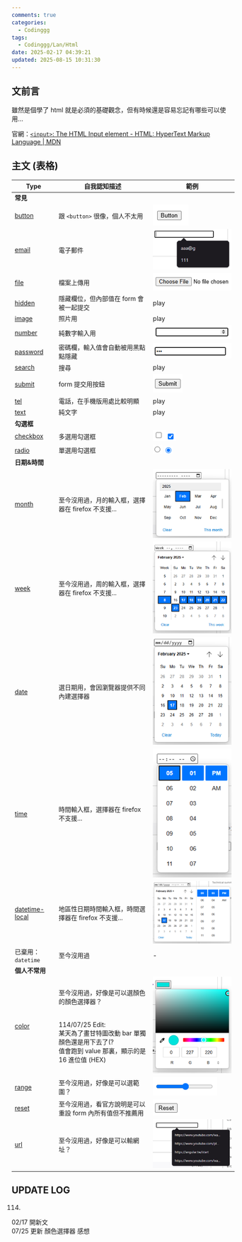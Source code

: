 ```yaml
---
comments: true
categories:
  - Codinggg
tags:
  - Codinggg/Lan/Html
date: 2025-02-17 04:39:21
updated: 2025-08-15 10:31:30
---
```

## 文前言


雖然是個學了 html 就是必須的基礎觀念，但有時候還是容易忘記有哪些可以使用...

官網：[`<input>`: The HTML Input element - HTML: HyperText Markup Language | MDN](https://developer.mozilla.org/en-US/docs/Web/HTML/Element/input#input_types)

<!-- more -->

## 主文 (表格)

| Type                                                                                             | 自我認知描述                                                                                                             | 範例                                                                                                                                    |
| ------------------------------------------------------------------------------------------------ | ------------------------------------------------------------------------------------------------------------------ | ------------------------------------------------------------------------------------------------------------------------------------- |
| **常見**                                                                                           |                                                                                                                    |                                                                                                                                       |
| [button](https://developer.mozilla.org/en-US/docs/Web/HTML/Element/input/button)                 | 跟 `<button>` 很像，個人不太用                                                                                              | ![](../../../../assets/images/Pasted%20image%2020250217165843.png)                                                                    |
| [email](https://developer.mozilla.org/en-US/docs/Web/HTML/Element/input/email)                   | 電子郵件                                                                                                               | ![](../../../../assets/images/Pasted%20image%2020250217170616.png)                                                                    |
| [file](https://developer.mozilla.org/en-US/docs/Web/HTML/Element/input/file)                     | 檔案上傳用                                                                                                              | ![](../../../../assets/images/Pasted%20image%2020250217170545.png)                                                                    |
| [hidden](https://developer.mozilla.org/en-US/docs/Web/HTML/Element/input/hidden)                 | 隱藏欄位，但內部值在 form 會被一起提交                                                                                             | play                                                                                                                                  |
| [image](https://developer.mozilla.org/en-US/docs/Web/HTML/Element/input/image)                   | 照片用                                                                                                                | play                                                                                                                                  |
| [number](https://developer.mozilla.org/en-US/docs/Web/HTML/Element/input/number)                 | 純數字輸入用                                                                                                             | ![](../../../../assets/images/Pasted%20image%2020250217170529.png)                                                                    |
| [password](https://developer.mozilla.org/en-US/docs/Web/HTML/Element/input/password)             | 密碼欄，輸入值會自動被用黑點點隱藏                                                                                                  | ![](../../../../assets/images/Pasted%20image%2020250217170232.png)                                                                    |
| [search](https://developer.mozilla.org/en-US/docs/Web/HTML/Element/input/search)                 | 搜尋                                                                                                                 | play                                                                                                                                  |
| [submit](https://developer.mozilla.org/en-US/docs/Web/HTML/Element/input/submit)                 | form 提交用按鈕                                                                                                         | ![](../../../../assets/images/Pasted%20image%2020250217170140.png)                                                                    |
| [tel](https://developer.mozilla.org/en-US/docs/Web/HTML/Element/input/tel)                       | 電話，在手機版用處比較明顯                                                                                                      | play                                                                                                                                  |
| [text](https://developer.mozilla.org/en-US/docs/Web/HTML/Element/input/text)                     | 純文字                                                                                                                | play                                                                                                                                  |
| **勾選框**                                                                                          |                                                                                                                    |                                                                                                                                       |
| [checkbox](https://developer.mozilla.org/en-US/docs/Web/HTML/Element/input/checkbox)             | 多選用勾選框                                                                                                             | ![](../../../../assets/images/Pasted%20image%2020250217165859.png)![](../../../../assets/images/Pasted%20image%2020250217165941.png)  |
| [radio](https://developer.mozilla.org/en-US/docs/Web/HTML/Element/input/radio)                   | 單選用勾選框                                                                                                             | ![](../../../../assets/images/Pasted%20image%2020250217170310.png) ![](../../../../assets/images/Pasted%20image%2020250217170318.png) |
| **日期&時間**                                                                                        |                                                                                                                    |                                                                                                                                       |
| [month](https://developer.mozilla.org/en-US/docs/Web/HTML/Element/input/month)                   | 至今沒用過，月的輸入框，選擇器在 firefox 不支援...                                                                                    | ![](../../../../assets/images/Pasted%20image%2020250217170451.png)                                                                    |
| [week](https://developer.mozilla.org/en-US/docs/Web/HTML/Element/input/week)                     | 至今沒用過，周的輸入框，選擇器在 firefox 不支援...                                                                                    | ![](../../../../assets/images/Pasted%20image%2020250217170213.png)                                                                    |
| [date](https://developer.mozilla.org/en-US/docs/Web/HTML/Element/input/date)                     | 選日期用，會因瀏覽器提供不同內建選擇器                                                                                                | ![](../../../../assets/images/Pasted%20image%2020250217170417.png)                                                                    |
| [time](https://developer.mozilla.org/en-US/docs/Web/HTML/Element/input/time)                     | 時間輸入框，選擇器在 firefox 不支援...                                                                                          | ![](../../../../assets/images/Pasted%20image%2020250217170155.png)                                                                    |
| [datetime-local](https://developer.mozilla.org/en-US/docs/Web/HTML/Element/input/datetime-local) | 地區性日期時間輸入框，時間選擇器在 firefox 不支援...                                                                                   | ![](../../../../assets/images/Pasted%20image%2020250217170401.png)                                                                    |
| 已棄用：`datetime`                                                                                   | 至今沒用過                                                                                                              | -                                                                                                                                     |
| **個人不常用**                                                                                        |                                                                                                                    |                                                                                                                                       |
| [color](https://developer.mozilla.org/en-US/docs/Web/HTML/Element/input/color)                   | 至今沒用過，好像是可以選顏色的顏色選擇器？<br><br><br>114/07/25 Edit:<br>某天為了畫甘特圖改動 bar 單獨顏色還是用下去了(?<br>值會跑到 value 那裏，顯示的是 16 進位值 (HEX) | ![](../../../../assets/images/Pasted%20image%2020250217170025.png)                                                                    |
| [range](https://developer.mozilla.org/en-US/docs/Web/HTML/Element/input/range)                   | 至今沒用過，好像是可以選範圍？                                                                                                    | ![](../../../../assets/images/Pasted%20image%2020250217170044.png)                                                                    |
| [reset](https://developer.mozilla.org/en-US/docs/Web/HTML/Element/input/reset)                   | 至今沒用過，看官方說明是可以重設 form 內所有值但不推薦用                                                                                    | ![](../../../../assets/images/Pasted%20image%2020250217170056.png)                                                                    |
| [url](https://developer.mozilla.org/en-US/docs/Web/HTML/Element/input/url)                       | 至今沒用過，好像是可以輸網址？                                                                                                    | ![](../../../../assets/images/Pasted%20image%2020250217170119.png)                                                                    |



## UPDATE LOG

114.

02/17 開新文  
07/25 更新 顏色選擇器 感想